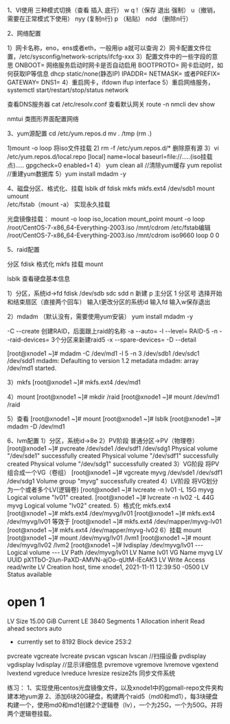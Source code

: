 ﻿1、VI使用
     三种模式切换（查看    插入   底行）
     w q !（保存     退出    强制）
     u（撤销，需要在正常模式下使用）
     nyy   (复制n行)
     p   （粘贴）
     ndd  （删除n行）


2、网络配置

1）网卡名称，eno，ens或者eth，一般用ip  a就可以查询
2）网卡配置文件位置，/etc/sysconfig/network-scripts/ifcfg-xxx
3）配置文件中的一些字段的意思
ONBOOT=	网络服务启动时网卡是否自动启用
BOOTPROTO=	网卡启动时，如何获取IP等信息 dhcp  static/none(静态IP)
IPADDR=
NETMASK=	或者PREFIX=
GATEWAY=
DNS1=
4）重启网卡，ifdown   ifup			interface
5）重启网络服务，systemctl   start/restart/stop/status   network

查看DNS服务器   cat   /etc/resolv.conf
查看默认网关       route  -n
     nmcli    dev  show


nmtui   类图形界面配置网络


3、yum源配置
cd   /etc/yum.repos.d
mv *.*  /tmp  (rm  *.*)

1)mount  -o  loop  将iso文件挂载
2) rm   -f   /etc/yum.repos.d/*    删除原有源
3）vi    /etc/yum.repos.d/local.repo
[local]
name=local
baseurl=file://.....(iso挂载点).....
gpgcheck=0
enabled=1
4）
yum  clean   all	//清除yum缓存
yum   repolist	//重建yum数据库
5）yum   install    mdadm   -y

4、磁盘分区、格式化、挂载
lsblk    df
fdisk
mkfs	mkfs.ext4  /dev/sdb1
mount  umount   
/etc/fstab（mount  -a）   实现永久挂载

光盘镜像挂载：
mount   -o    loop     iso_location      mount_point
mount   -o  loop   /root/CentOS-7-x86_64-Everything-2003.iso   /mnt/cdrom
/etc/fstab编辑
/root/CentOS-7-x86_64-Everything-2003.iso	/mnt/cdrom	iso9660	loop  0 0


5、raid配置

分区	fdisk
格式化	mkfs
挂载	mount

lsblk   	查看硬盘基本信息

1）分区，系统id->fd
fdisk   /dev/sdb  sdc   sdd
n   新建
p   主分区
1   分区号
选择开始和结束扇区（直接两个回车）
输入t更改分区的系统id
输入fd
输入w保存退出

2）mdadm	（默认没有，需要使用yum安装）
yum  install  mdadm   -y

-C		--create		创建RAID，后面跟上raid的名称
-a		--auto=
-l		--level=		RAID-5
-n		--raid-devices=	3个分区来新建raid5
-x		--spare-devices=
-D		--detail

[root@xnode1 ~]# mdadm -C /dev/md1 -l 5 -n 3 /dev/sdb1 /dev/sdc1 /dev/sdd1
mdadm: Defaulting to version 1.2 metadata
mdadm: array /dev/md1 started.

3）mkfs
[root@xnode1 ~]# mkfs.ext4 /dev/md1

4）mount
[root@xnode1 ~]# mkdir /raid
[root@xnode1 ~]# mount /dev/md1 /raid

5）查看
[root@xnode1 ~]# mount
[root@xnode1 ~]# lsblk
[root@xnode1 ~]# mdadm -D /dev/md1



6、lvm配置
1）分区，系统id->8e
2）PV阶段       普通分区->PV（物理卷）
[root@xnode1 ~]# pvcreate /dev/sde1 /dev/sdf1 /dev/sdg1
  Physical volume "/dev/sde1" successfully created
  Physical volume "/dev/sdf1" successfully created
  Physical volume "/dev/sdg1" successfully created
3）VG阶段       将PV组合成一个VG（卷组）
[root@xnode1 ~]# vgcreate myvg /dev/sde1 /dev/sdf1 /dev/sdg1
  Volume group "myvg" successfully created
4）LV阶段     将VG划分为一个或者多个LV(逻辑卷)
[root@xnode1 ~]# lvcreate -n lv01 -L 15G myvg
  Logical volume "lv01" created.
[root@xnode1 ~]# lvcreate -n lv02 -L 44G myvg 
  Logical volume "lv02" created.
5）格式化   mkfs.ext4   
[root@xnode1 ~]# mkfs.ext4 /dev/myvg/lv01
[root@xnode1 ~]# mkfs.ext4 /dev/myvg/lv01
等效于
[root@xnode1 ~]# mkfs.ext4 /dev/mapper/myvg-lv01
[root@xnode1 ~]# mkfs.ext4 /dev/mapper/myvg-lv02
6）挂载  mount
[root@xnode1 ~]# mount /dev/myvg/lv01 /lvm1
[root@xnode1 ~]# mount /dev/myvg/lv02 /lvm2
[root@xnode1 ~]# lvdisplay /dev/myvg/lv01
  --- Logical volume ---
  LV Path                /dev/myvg/lv01
  LV Name                lv01
  VG Name                myvg
  LV UUID                pX1TbO-2Iun-PaXD-AMVN-ajOo-qUtM-lEcAK3
  LV Write Access        read/write
  LV Creation host, time xnode1, 2021-11-11 12:39:50 -0500
  LV Status              available
  # open                 1
  LV Size                15.00 GiB
  Current LE             3840
  Segments               1
  Allocation             inherit
  Read ahead sectors     auto
  - currently set to     8192
  Block device           253:2

pvcreate			vgcreate			lvcreate
pvscan			vgscan			lvscan			//扫描设备
pvdisplay 			vgdisplay			lvdisplay			//显示详细信息
pvremove		vgremove		lvremove
			vgextend			lvextend
			vgreduce			lvreduce
						lvresize
resize2fs   同步文件系统

练习：
1、实现使用centos光盘镜像文件，以及xnode1中的gpmall-repo文件夹构建本地yum源
2、添加6块20G硬盘，构建两个raid5（md0和md1），每3块硬盘构建一个，使用md0和md1创建2个逻辑卷（lv），一个为25G，一个为50G。并将两个逻辑卷挂载。

